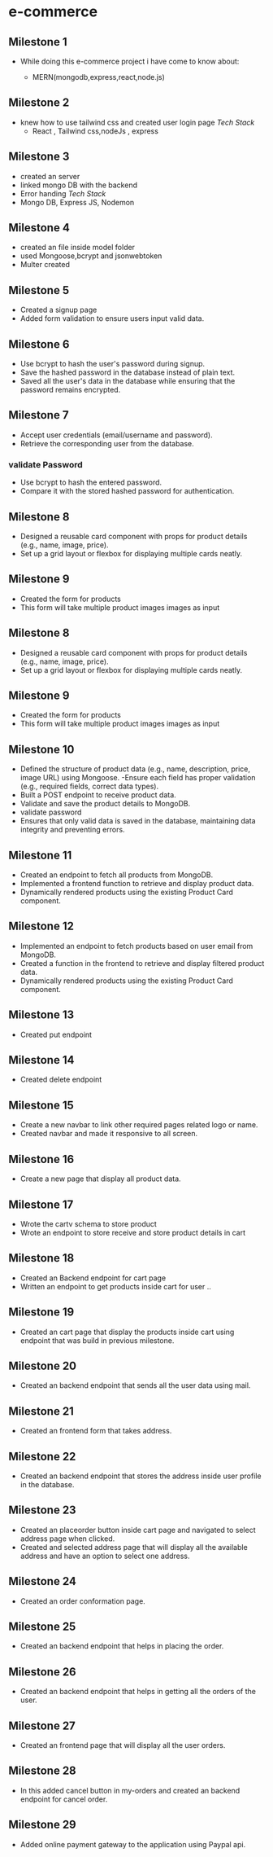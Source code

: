 ﻿# e-commerce
## Milestone 1

- While doing this e-commerce project i have come to know about:
  
   - MERN(mongodb,express,react,node.js)


## Milestone 2

- knew how to use tailwind css and created user login page
  *Tech Stack*
  - React , Tailwind css,nodeJs , express

## Milestone 3

- created an server
- linked mongo DB with the backend
- Error handing 
  *Tech Stack*
- Mongo DB, Express JS, Nodemon

## Milestone 4

- created an file inside model folder
- used Mongoose,bcrypt and jsonwebtoken
- Multer created

## Milestone 5

- Created a signup page
- Added form validation to ensure users input valid data.

## Milestone 6

- Use bcrypt to hash the user's password during signup.
- Save the hashed password in the database instead of plain text.
- Saved all the user's data in the database while ensuring that the password remains encrypted.

## Milestone 7
- Accept user credentials (email/username and password).
- Retrieve the corresponding user from the database.
### validate Password
- Use bcrypt to hash the entered password.
- Compare it with the stored hashed password for authentication.

## Milestone 8
- Designed a reusable card component with props for product details (e.g., name, image, price).
- Set up a grid layout or flexbox for displaying multiple cards neatly.

## Milestone 9
- Created the form for products
- This form will take multiple product images images as input

## Milestone 8
- Designed a reusable card component with props for product details (e.g., name, image, price).
- Set up a grid layout or flexbox for displaying multiple cards neatly.
## Milestone 9
- Created the form for products
- This form will take multiple product images images as input
## Milestone 10
- Defined the structure of product data (e.g., name, description, price, image URL) using Mongoose. -Ensure each field has proper validation (e.g., required fields, correct data types).
- Built a POST endpoint to receive product data.
- Validate and save the product details to MongoDB.
- validate password
- Ensures that only valid data is saved in the database, maintaining data integrity and preventing errors.

## Milestone 11
- Created an endpoint to fetch all products from MongoDB.
- Implemented a frontend function to retrieve and display product data.
- Dynamically rendered products using the existing Product Card component.

## Milestone 12
- Implemented an endpoint to fetch products based on user email from MongoDB.
- Created a function in the frontend to retrieve and display filtered product data.
- Dynamically rendered products using the existing Product Card component.

## Milestone 13
- Created put endpoint

## Milestone 14
- Created delete endpoint

## Milestone 15
- Create a new navbar to link other required pages related logo or name.
- Created navbar and made it responsive to all screen.

## Milestone 16
- Create a new page that display all product data.

## Milestone 17
- Wrote the cartv schema to store product
- Wrote an endpoint to store receive and store product details in cart

## Milestone 18
- Created an Backend endpoint for cart page
- Written an endpoint to get products inside cart for user ..

## Milestone 19
- Created an cart page that display the products inside cart using endpoint that was build in previous milestone.

## Milestone 20
- Created an backend endpoint that sends all the user data using mail.

## Milestone 21
- Created an frontend form that takes address.

## Milestone 22
- Created an backend endpoint that stores the address inside user profile in the database.

## Milestone 23 
- Created an placeorder button inside cart page and navigated to select address page when clicked.
- Created and selected address page that will display all the available address and have an option to select one address.

## Milestone 24
- Created an order conformation page.

## Milestone 25
- Created an backend endpoint that helps in placing the order.

## Milestone 26
- Created an backend endpoint that helps in getting all the orders of the user.

## Milestone 27
- Created an frontend page that will display all the user orders.

## Milestone 28
- In this added cancel button in my-orders and created an backend endpoint for cancel order.

## Milestone 29
- Added online payment gateway to the application using Paypal api.
